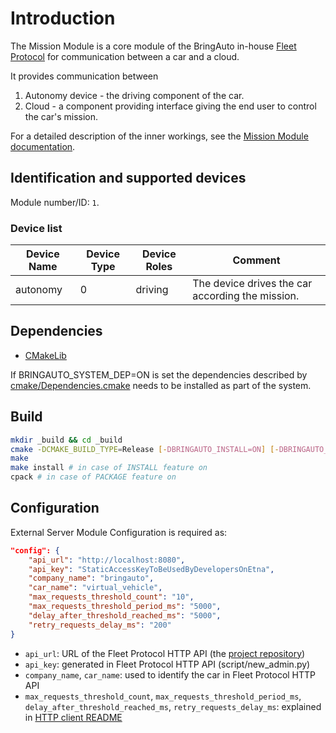 # Introduction

The Mission Module is a core module of the BringAuto in-house [Fleet Protocol](https://github.com/bringauto/fleet-protocol) for communication between a car and a cloud.

It provides communication between

1. Autonomy device - the driving component of the car.
2. Cloud - a component providing interface giving the end user to control the car's mission.

For a detailed description of the inner workings, see the [Mission Module documentation](./docs/mission_module.md).

## Identification and supported devices

Module number/ID: `1`.

### Device list

| **Device Name** | **Device Type** | **Device Roles** | Comment                                                     |
|-----------------|-----------------|------------------|-------------------------------------------------------------|
| autonomy        | 0               | driving          | The device drives the car according the mission. |

## Dependencies

- [CMakeLib](https://github.com/cmakelib/cmakelib)

If BRINGAUTO_SYSTEM_DEP=ON is set the dependencies described by [cmake/Dependencies.cmake](cmake/Dependencies.cmake) needs to be installed as part of the system.

## Build

```bash
mkdir _build && cd _build
cmake -DCMAKE_BUILD_TYPE=Release [-DBRINGAUTO_INSTALL=ON] [-DBRINGAUTO_PACKAGE=ON] [-DBRINGAUTO_SYSTEM_DEP=ON] ..
make
make install # in case of INSTALL feature on
cpack # in case of PACKAGE feature on
```

## Configuration

External Server Module Configuration is required as:

```json
"config": {
    "api_url": "http://localhost:8080",
    "api_key": "StaticAccessKeyToBeUsedByDevelopersOnEtna",
    "company_name": "bringauto",
    "car_name": "virtual_vehicle",
    "max_requests_threshold_count": "10",
    "max_requests_threshold_period_ms": "5000",
    "delay_after_threshold_reached_ms": "5000",
    "retry_requests_delay_ms": "200"
}
```

- `api_url`: URL of the Fleet Protocol HTTP API (the [project repository](https://github.com/bringauto/fleet-protocol-http-api))
- `api_key`: generated in Fleet Protocol HTTP API (script/new_admin.py)
- `company_name`, `car_name`: used to identify the car in Fleet Protocol HTTP API
- `max_requests_threshold_count`, `max_requests_threshold_period_ms`, `delay_after_threshold_reached_ms`, `retry_requests_delay_ms`: explained in [HTTP client README](./lib/fleet-v2-http-client/README.md)

